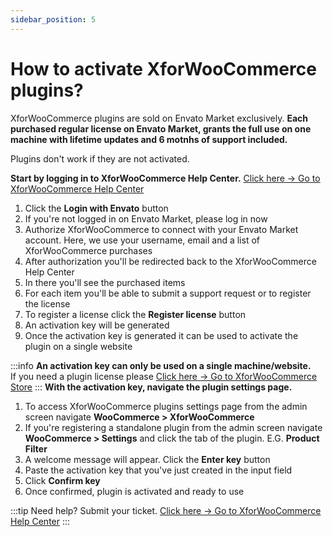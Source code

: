 ```yaml
---
sidebar_position: 5
---
```


# How to activate XforWooCommerce plugins?

XforWooCommerce plugins are sold on Envato Market exclusively. **Each purchased regular license on Envato Market, grants the full use on one machine with lifetime updates and 6 motnhs of support included.**

Plugins don't work if they are not activated.

**Start by logging in to XforWooCommerce Help Center.** [Click here &rarr; Go to XforWooCommerce Help Center](https://help.xforwoocommerce.com/my-support-tickets/)

1. Click the **Login with Envato** button
2. If you're not logged in on Envato Market, please log in now
3. Authorize XforWooCommerce to connect with your Envato Market account. Here, we use your username, email and a list of XforWooCommerce purchases
4. After authorization you'll be redirected back to the XforWooCommerce Help Center
5. In there you'll see the purchased items
6. For each item you'll be able to submit a support request or to register the license
7. To register a license click the **Register license** button
8. An activation key will be generated
9. Once the activation key is generated it can be used to activate the plugin on a single website

:::info
**An activation key can only be used on a single machine/website.**<br/>
If you need a plugin license please [Click here &rarr; Go to XforWooCommerce Store](https://xforwoocommerce.com/store/)
:::
**With the activation key, navigate the plugin settings page.**

1. To access XforWooCommerce plugins settings page from the admin screen navigate **WooCommerce > XforWooCommerce**
2. If you're registering a standalone plugin from the admin screen navigate **WooCommerce > Settings** and click the tab of the plugin. E.G. **Product Filter**
3. A welcome message will appear. Click the **Enter key** button
4. Paste the activation key that you've just created in the input field
5. Click **Confirm key**
6. Once confirmed, plugin is activated and ready to use

:::tip
Need help? Submit your ticket. [Click here &rarr; Go to XforWooCommerce Help Center](https://help.xforwoocommerce.com/my-support-tickets/)
:::